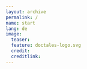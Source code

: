 ```yaml
---
layout: archive
permalink: /
name: start
lang: de
image:
  teaser: 
  feature: doctales-logo.svg
  credit: 
  creditlink: 
---
```


<!--
<style type="text/css">
.en:lang(en), .de:lang(fr) {
  font-weight: bold;
}
.tiles {
  display: block;
  width: 100%;
}
h1 {
  color: green;
}
</style>

<h1>{{ site.data.translations.[page.lang].landing-page.title }}</h1>

<!--
<a href="index/de/index.html" class="btn">Deutsch</a>
{{page.name}}/{{page.lang}}/{{page.name}}.html

<a href="index/de/index.html" class="btn">Deutsch</a>
<a href="index/en/index.html" class="btn">Englisch</a>
-->

<!--
<div class="tiles">
  {% for post in site.posts %}
    {% include post-grid.html %}
  {% endfor %}
</div>
-->

<!--
<h1>Nur Posts in Deutsch Unsortiert</h1>
<div class="tiles">
{% assign posts=site.posts | where:"lang", page.lang %}
  <ul>
  {% for post in site.posts %}
    <li class="lang">
      <a href="{{ post.url }}" class="{{ post.lang }}">{{ post.lang }}: {{ post.title }}</a>
    </li>
  {% endfor %}
</ul>
</div>
-->

<!--
<h1>Nur Posts in Deutsch:</h1>
<div class="tiles">
  {% assign posts=site.posts | where:"lang", page.name | sort: 'path' %}
  <ul>
    {% for post in site.posts %}
      <li class="lang">
        <a href="{{ post.url }}" class="{{ post.lang }}">{{ post.lang }}</a>
      </li>
    {% endfor %}
  </ul>
</div>
-->

<!--
<h1>Language Selector</h1>
{% assign posts=site.posts | where:"name", page.name | sort: 'path' %}
<ul>
{% for post in posts %}
    <li class="lang">
        <a href="{{ post.url }}" class="{{ post.lang }}">{{ post.lang }}</a>
    </li>
{% endfor %}
</ul>
-->
